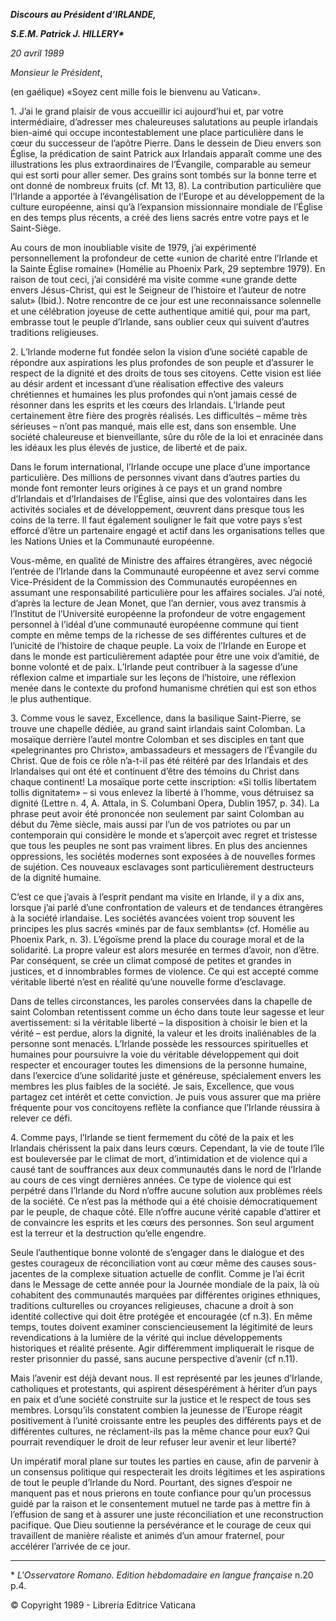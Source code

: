 ***Discours au Président d’IRLANDE,***

***S.E.M. Patrick J. HILLERY\****

*20 avril 1989*

*Monsieur le Président*,

(en gaélique) «Soyez cent mille fois le bienvenu au Vatican».

1\. J’ai le grand plaisir de vous accueillir ici aujourd’hui et, par votre intermédiaire, d’adresser mes chaleureuses salutations au peuple irlandais bien-aimé qui occupe incontestablement une place particulière dans le cœur du successeur de l’apôtre Pierre. Dans le dessein de Dieu envers son Église, la prédication de saint Patrick aux Irlandais apparaît comme une des illustrations les plus extraordinaires de l’Évangile, comparable au semeur qui est sorti pour aller semer. Des grains sont tombés sur la bonne terre et ont donné de nombreux fruits (cf. Mt 13, 8). La contribution particulière que l’Irlande a apportée à l’évangélisation de l’Europe et au développement de la culture européenne, ainsi qu’à l’expansion missionnaire mondiale de l’Église en des temps plus récents, a créé des liens sacrés entre votre pays et le Saint-Siège.

Au cours de mon inoubliable visite de 1979, j’ai expérimenté personnellement la profondeur de cette «union de charité entre l’Irlande et la Sainte Église romaine» (Homélie au Phoenix Park, 29 septembre 1979). En raison de tout ceci, j’ai considéré ma visite comme «une grande dette envers Jésus-Christ, qui est le Seigneur de l’histoire et l’auteur de notre salut» (Ibid.). Notre rencontre de ce jour est une reconnaissance solennelle et une célébration joyeuse de cette authentique amitié qui, pour ma part, embrasse tout le peuple d’Irlande, sans oublier ceux qui suivent d’autres traditions religieuses.

2\. L’Irlande moderne fut fondée selon la vision d’une société capable de répondre aux aspirations les plus profondes de son peuple et d’assurer le respect de la dignité et des droits de tous ses citoyens. Cette vision est liée au désir ardent et incessant d’une réalisation effective des valeurs chrétiennes et humaines les plus profondes qui n’ont jamais cessé de résonner dans les esprits et les cœurs des Irlandais. L’Irlande peut certainement être fière des progrès réalisés. Les difficultés – même très sérieuses – n’ont pas manqué, mais elle est, dans son ensemble. Une société chaleureuse et bienveillante, sûre du rôle de la loi et enracinée dans les idéaux les plus élevés de justice, de liberté et de paix.

Dans le forum international, l’Irlande occupe une place d’une importance particulière. Des millions de personnes vivant dans d’autres parties du monde font remonter leurs origines à ce pays et un grand nombre d’Irlandais et d’Irlandaises de l’Église, ainsi que des volontaires dans les activités sociales et de développement, œuvrent dans presque tous les coins de la terre. Il faut également souligner le fait que votre pays s’est efforcé d’être un partenaire engagé et actif dans les organisations telles que les Nations Unies et la Communauté européenne.

Vous-même, en qualité de Ministre des affaires étrangères, avec négocié l’entrée de l’Irlande dans la Communauté européenne et avez servi comme Vice-Président de la Commission des Communautés européennes en assumant une responsabilité particulière pour les affaires sociales. J’ai noté, d’après la lecture de Jean Monet, que l’an dernier, vous avez transmis à l’Institut de l’Université européenne la profondeur de votre engagement personnel à l’idéal d’une communauté européenne commune qui tient compte en même temps de la richesse de ses différentes cultures et de l’unicité de l’histoire de chaque peuple. La voix de l’Irlande en Europe et dans le monde est particulièrement adaptée pour être une voix d’amitié, de bonne volonté et de paix. L’Irlande peut contribuer à la sagesse d’une réflexion calme et impartiale sur les leçons de l’histoire, une réflexion menée dans le contexte du profond humanisme chrétien qui est son ethos le plus authentique.

3\. Comme vous le savez, Excellence, dans la basilique Saint-Pierre, se trouve une chapelle dédiée, au grand saint irlandais saint Colomban. La mosaïque derrière l’autel montre Colomban et ses disciples en tant que «pelegrinantes pro Christo», ambassadeurs et messagers de l’Évangile du Christ. Que de fois ce rôle n’a-t-il pas été réitéré par des Irlandais et des Irlandaises qui ont été et continuent d’être des témoins du Christ dans chaque continent! La mosaïque porte cette inscription: «Si tollis libertatem tollis dignitatem» – si vous enlevez la liberté à l’homme, vous détruisez sa dignité (Lettre n. 4, A. Attala, in S. Columbani Opera, Dublin 1957, p. 34). La phrase peut avoir été prononcée non seulement par saint Colomban au début du 7ème siècle, mais aussi par l’un de vos patriotes ou par un contemporain qui considère le monde et s’aperçoit avec regret et tristesse que tous les peuples ne sont pas vraiment libres. En plus des anciennes oppressions, les sociétés modernes sont exposées à de nouvelles formes de sujétion. Ces nouveaux esclavages sont particulièrement destructeurs de la dignité humaine.

C’est ce que j’avais à l’esprit pendant ma visite en Irlande, il y a dix ans, lorsque j’ai parlé d’une confrontation de valeurs et de tendances étrangères à la société irlandaise. Les sociétés avancées voient trop souvent les principes les plus sacrés «minés par de faux semblants» (cf. Homélie au Phoenix Park, n. 3). L’égoïsme prend la place du courage moral et de la solidarité. La propre valeur est alors mesurée en termes d’avoir, non d’être. Par conséquent, se crée un climat composé de petites et grandes in justices, et d innombrables formes de violence. Ce qui est accepté comme véritable liberté n’est en réalité qu’une nouvelle forme d’esclavage.

Dans de telles circonstances, les paroles conservées dans la chapelle de saint Colomban retentissent comme un écho dans toute leur sagesse et leur avertissement: si la véritable liberté – la disposition à choisir le bien et la vérité – est perdue, alors la dignité, la valeur et les droits inaliénables de la personne sont menacés. L’Irlande possède les ressources spirituelles et humaines pour poursuivre la voie du véritable développement qui doit respecter et encourager toutes les dimensions de la personne humaine, dans l’exercice d’une solidarité juste et généreuse, spécialement envers les membres les plus faibles de la société. Je sais, Excellence, que vous partagez cet intérêt et cette conviction. Je puis vous assurer que ma prière fréquente pour vos concitoyens reflète la confiance que l’Irlande réussira à relever ce défi.

4\. Comme pays, l’Irlande se tient fermement du côté de la paix et les Irlandais chérissent la paix dans leurs cœurs. Cependant, la vie de toute l’île est bouleversée par le climat de mort, d’intimidation et de violence qui a causé tant de souffrances aux deux communautés dans le nord de l’Irlande au cours de ces vingt dernières années. Ce type de violence qui est perpétré dans l’Irlande du Nord n’offre aucune solution aux problèmes réels de la société. Ce n’est pas la méthode qui a été choisie démocratiquement par le peuple, de chaque côté. Elle n’offre aucune vérité capable d’attirer et de convaincre les esprits et les cœurs des personnes. Son seul argument est la terreur et la destruction qu’elle engendre.

Seule l’authentique bonne volonté de s’engager dans le dialogue et des gestes courageux de réconciliation vont au cœur même des causes sous-jacentes de la complexe situation actuelle de conflit. Comme je l’ai écrit dans le Message de cette année pour la Journée mondiale de la paix, là où cohabitent des communautés marquées par différentes origines ethniques, traditions culturelles ou croyances religieuses, chacune a droit à son identité collective qui doit être protégée et encouragée (cf n.3). En même temps, toutes doivent examiner consciencieusement la légitimité de leurs revendications à la lumière de la vérité qui inclue développements historiques et réalité présente. Agir différemment impliquerait le risque de rester prisonnier du passé, sans aucune perspective d’avenir (cf n.11).

Mais l’avenir est déjà devant nous. Il est représenté par les jeunes d’Irlande, catholiques et protestants, qui aspirent désespérément à hériter d’un pays en paix et d’une société construite sur la justice et le respect de tous ses membres. Lorsqu’ils constatent combien la jeunesse de l’Europe réagit positivement à l’unité croissante entre les peuples des différents pays et de différentes cultures, ne réclament-ils pas la même chance pour eux? Qui pourrait revendiquer le droit de leur refuser leur avenir et leur liberté?

Un impératif moral plane sur toutes les parties en cause, afin de parvenir à un consensus politique qui respecterait les droits légitimes et les aspirations de tout le peuple d’Irlande du Nord. Pourtant, des signes d’espoir ne manquent pas et nous prierons en toute confiance pour qu’un processus guidé par la raison et le consentement mutuel ne tarde pas à mettre fin à l’effusion de sang et à assurer une juste réconciliation et une reconstruction pacifique. Que Dieu soutienne la persévérance et le courage de ceux qui travaillent de manière réaliste et animés d’un amour fraternel, pour accélérer l’arrivée de ce jour.

* * *

\* *L'Osservatore Romano. Edition hebdomadaire en langue française* n.20 p.4.

© Copyright 1989 - Libreria Editrice Vaticana